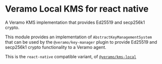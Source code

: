# Veramo Local KMS for react native

A Veramo KMS implementation that provides Ed25519 and secp256k1 crypto.

This module provides an implementation of `AbstractKeyManagementSystem` that can be used by the
`@veramo/key-manager` plugin to provide Ed25519 and secp256k1 crypto functionality to a Veramo agent.

This is the `react-native` compatible variant, of [`@veramo/kms-local`](../kms-local)
